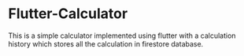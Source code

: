 # Flutter-Calculator
This is a simple calculator implemented using flutter with a calculation history which stores all the calculation in firestore database.

